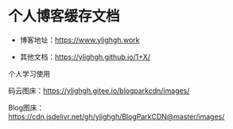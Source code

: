 # 个人博客缓存文档

* 博客地址：https://www.ylighgh.work

* 其他文档：https://ylighgh.github.io/1+X/



个人学习使用

码云图床：https://ylighgh.gitee.io/blogparkcdn/images/

Blog图床：https://cdn.jsdelivr.net/gh/ylighgh/BlogParkCDN@master/images/
